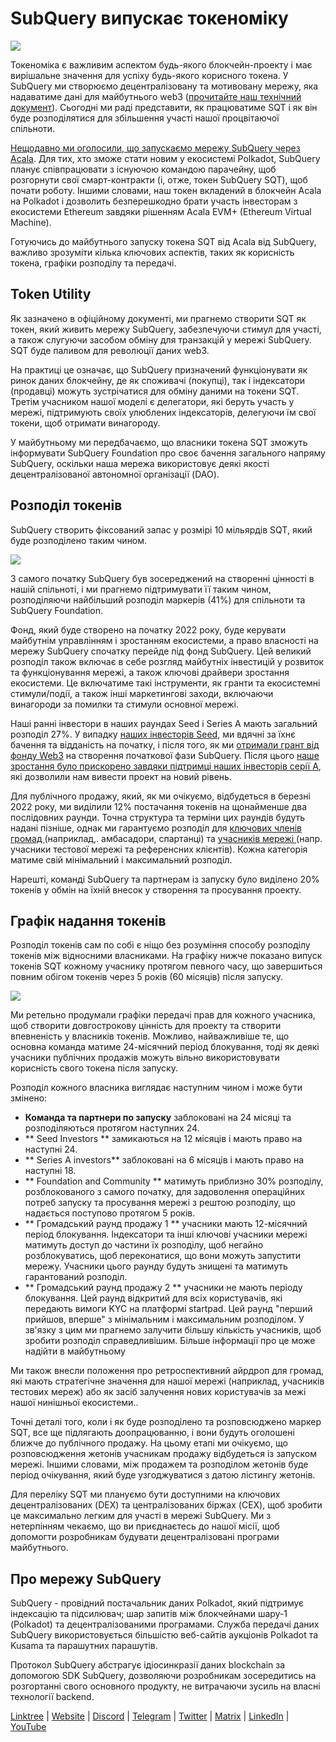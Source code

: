 # SubQuery випускає токеноміку

![](https://miro.medium.com/max/1400/1*e42FM0TsNgOM3VacoctOzQ.png)

Токеноміка є важливим аспектом будь-якого блокчейн-проекту і має вирішальне значення для успіху будь-якого корисного токена. У SubQuery ми створюємо децентралізовану та мотивовану мережу, яка надаватиме дані для майбутнього web3 ([прочитайте наш технічний документ](https://static.subquery.network/whitepaper.pdf)). Сьогодні ми раді представити, як працюватиме SQT і як він буде розподілятися для збільшення участі нашої процвітаючої спільноти.

[Нещодавно ми оголосили, що запускаємо мережу SubQuery через Acala](https://subquery.medium.com/the-subquery-network-to-launch-on-acala-decentralising-polkadots-leading-data-indexing-service-8203d686128e). Для тих, хто зможе стати новим у екосистемі Polkadot, SubQuery планує співпрацювати з існуючою командою парачейну, щоб розгорнути свої смарт-контракти (і, отже, токен SubQuery SQT), щоб почати роботу. Іншими словами, наш токен вкладений в блокчейн Acala на Polkadot і дозволить безперешкодно брати участь інвесторам з екосистеми Ethereum завдяки рішенням Acala EVM+ (Ethereum Virtual Machine).

Готуючись до майбутнього запуску токена SQT від Acala від SubQuery, важливо зрозуміти кілька ключових аспектів, таких як корисність токена, графіки розподілу та передачі.

## Token Utility

Як зазначено в офіційному документі, ми прагнемо створити SQT як токен, який живить мережу SubQuery, забезпечуючи стимул для участі, а також слугуючи засобом обміну для транзакцій у мережі SubQuery. SQT буде паливом для революції даних web3.

На практиці це означає, що SubQuery призначений функціонувати як ринок даних блокчейну, де як споживачі (покупці), так і індексатори (продавці) можуть зустрічатися для обміну даними на токени SQT. Третім учасником нашої моделі є делегатори, які беруть участь у мережі, підтримують своїх улюблених індексаторів, делегуючи їм свої токени, щоб отримати винагороду.

У майбутньому ми передбачаємо, що власники токена SQT зможуть інформувати SubQuery Foundation про своє бачення загального напряму SubQuery, оскільки наша мережа використовує деякі якості децентралізованої автономної організації (DAO).

## Розподіл токенів

SubQuery створить фіксований запас у розмірі 10 мільярдів SQT, який буде розподілено таким чином.

![](https://miro.medium.com/max/1400/0*eG2TM3J0NZDaT14m)

З самого початку SubQuery був зосереджений на створенні цінності в нашій спільноті, і ми прагнемо підтримувати її таким чином, розподіляючи найбільший розподіл маркерів (41%) для спільноти та SubQuery Foundation.

Фонд, який буде створено на початку 2022 року, буде керувати майбутнім управлінням і зростанням екосистеми, а право власності на мережу SubQuery спочатку перейде під фонд SubQuery. Цей великий розподіл також включає в себе розгляд майбутніх інвестицій у розвиток та функціонування мережі, а також ключові драйвери зростання екосистеми. Це включатиме такі інструменти, як гранти та екосистемні стимули/події, а також інші маркетингові заходи, включаючи винагороди за помилки та стимули основної мережі.

Наші ранні інвестори в наших раундах Seed і Series A мають загальний розподіл 27%. У випадку [наших інвесторів Seed](https://subquery.medium.com/subquery-raises-1-8m-seed-round-for-future-expansion-3348c1f2a931), ми вдячні за їхнє бачення та відданість на початку, і після того, як ми [отримали грант від фонду Web3](https://subquery.medium.com/subquery-delivers-its-open-source-sdk-following-a-web3-foundation-grant-20da26ae87f) на створення початкової фази SubQuery. Після цього [наше зростання було прискорено завдяки підтримці наших інвесторів серії А](https://subquery.medium.com/series-a-1abed6c1c2af), які дозволили нам вивести проект на новий рівень.

Для публічного продажу, який, як ми очікуємо, відбудеться в березні 2022 року, ми виділили 12% постачання токенів на щонайменше два послідовних раунди. Точна структура та терміни цих раундів будуть надані пізніше, однак ми гарантуємо розподіл для [ ключових членів громад ](https://subquery.medium.com/introducing-the-subquery-ambassador-program-aa82613ab804) (наприклад,. амбасадори, спартанці) та [ учасників мережі ](https://subquery.medium.com/subquery-extends-invitation-to-indexing-community-348fb2f589e1) (напр. учасники тестової мережі та референсних клієнтів). Кожна категорія матиме свій мінімальний і максимальний розподіл.

Нарешті, команді SubQuery та партнерам із запуску було виділено 20% токенів у обмін на їхній внесок у створення та просування проекту.

## Графік надання токенів

Розподіл токенів сам по собі є ніщо без розуміння способу розподілу токенів між відносними власниками. На графіку нижче показано випуск токенів SQT кожному учаснику протягом певного часу, що завершиться повним обігом токенів через 5 років (60 місяців) після запуску.

![](https://miro.medium.com/max/1400/0*mfIBkH4SjFZgGuIq)

Ми ретельно продумали графіки передачі прав для кожного учасника, щоб створити довгострокову цінність для проекту та створити впевненість у власників токенів. Можливо, найважливіше те, що основна команда матиме 24-місячний період блокування, тоді як деякі учасники публічних продажів можуть вільно використовувати корисність свого токена після запуску.

Розподіл кожного власника виглядає наступним чином і може бути змінено:

-  **Команда та партнери по запуску** заблоковані на 24 місяці та розподіляються протягом наступних 24.
-  ** Seed Investors ** замикаються на 12 місяців і мають право на наступні 24.
-  ** Series A investors** заблоковані на 6 місяців і мають право на наступні 18.
-  ** Foundation and Community ** матимуть приблизно 30% розподілу, розблокованого з самого початку, для задоволення операційних потреб запуску та просування мережі з рештою розподілу, що надається поступово протягом 5 років.
-  ** Громадський раунд продажу 1 ** учасники мають 12-місячний період блокування. Індексатори та інші ключові учасники мережі матимуть доступ до частини їх розподілу, щоб негайно розблокуватись, щоб переконатися, що вони можуть запустити мережу. Учасники цього раунду будуть знищені та матимуть гарантований розподіл.
-  ** Громадський раунд продажу 2 ** учасники не мають періоду блокування. Цей раунд відкритий для всіх користувачів, які передають вимоги KYC на платформі startpad. Цей раунд "перший прийшов, вперше" з мінімальним і максимальним розподілом. У зв'язку з цим ми прагнемо залучити більшу кількість учасників, щоб зробити розподіл справедливішим. Більше інформації про це може надійти в майбутньому

Ми також внесли положення про ретроспективний айрдроп для громад, які мають стратегічне значення для нашої мережі (наприклад, учасників тестових мереж) або як засіб залучення нових користувачів за межі нашої нинішньої екосистеми..

Точні деталі того, коли і як буде розподілено та розповсюджено маркер SQT, все ще підлягають доопрацюванню, і вони будуть оголошені ближче до публічного продажу. На цьому етапі ми очікуємо, що розповсюдження жетонів учасникам продажу відбудеться із запуском мережі. Іншими словами, між продажем та розподілом жетонів буде період очікування, який буде узгоджуватися з датою лістингу жетонів.

Для переліку SQT ми плануємо бути доступними на ключових децентралізованих (DEX) та централізованих біржах (CEX), щоб зробити це максимально легким для участі в мережі SubQuery. Ми з нетерпінням чекаємо, що ви приєднаєтесь до нашої місії, щоб допомогти розробникам будувати децентралізовані програми майбутнього.

## Про мережу SubQuery

SubQuery - провідний постачальник даних Polkadot, який підтримує індексацію та підсилювач; шар запитів між блокчейнами шару-1 (Polkadot) та децентралізованими програмами. Служба передачі даних SubQuery використовується більшістю веб-сайтів аукціонів Polkadot та Kusama та парашутних парашутів.

Протокол SubQuery абстрагує ідіосинкразії даних blockchain за допомогою SDK SubQuery, дозволяючи розробникам зосередитись на розгортанні свого основного продукту, не витрачаючи зусиль на власні технології backend.

​​​​[Linktree](https://linktr.ee/subquerynetwork) | [Website](https://subquery.network/) | [Discord](https://discord.com/invite/78zg8aBSMG) | [Telegram](https://t.me/subquerynetwork) | [Twitter](https://twitter.com/subquerynetwork) | [Matrix](https://matrix.to/#/#subquery:matrix.org) | [LinkedIn](https://www.linkedin.com/company/subquery) | [YouTube](https://www.youtube.com/channel/UCi1a6NUUjegcLHDFLr7CqLw)
